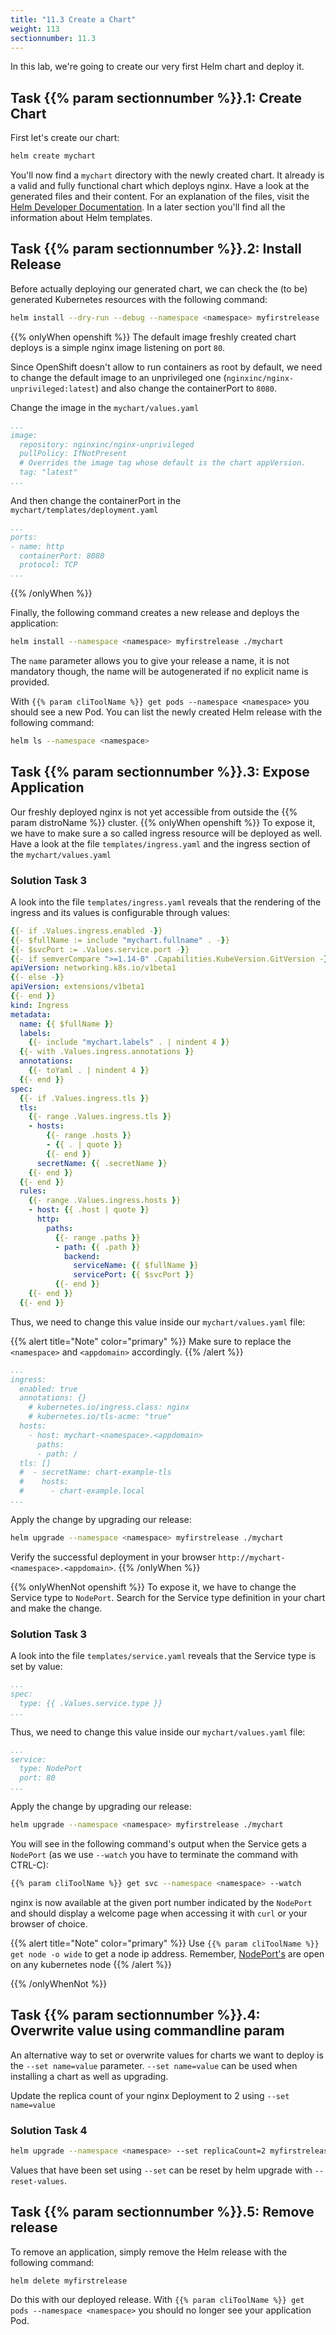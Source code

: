 ```yaml
---
title: "11.3 Create a Chart"
weight: 113
sectionnumber: 11.3
---
```


In this lab, we're going to create our very first Helm chart and deploy it.


## Task {{% param sectionnumber %}}.1: Create Chart

First let's create our chart:

```bash
helm create mychart
```

You'll now find a `mychart` directory with the newly created chart. It already is a valid and fully functional chart which deploys nginx. Have a look at the generated files and their content. For an explanation of the files, visit the [Helm Developer Documentation](https://docs.helm.sh/developing_charts/#the-chart-file-structure). In a later section you'll find all the information about Helm templates.


## Task {{% param sectionnumber %}}.2: Install Release

Before actually deploying our generated chart, we can check the (to be) generated Kubernetes resources with the following command:


```bash
helm install --dry-run --debug --namespace <namespace> myfirstrelease ./mychart
```

{{% onlyWhen openshift %}}
The default image freshly created chart deploys is a simple nginx image listening on port `80`.

Since OpenShift doesn't allow to run containers as root by default, we need to change the default image to an unprivileged one (`nginxinc/nginx-unprivileged:latest`) and also change the containerPort to `8080`.

Change the image in the `mychart/values.yaml`

```yaml
...
image:
  repository: nginxinc/nginx-unprivileged
  pullPolicy: IfNotPresent
  # Overrides the image tag whose default is the chart appVersion.
  tag: "latest"
...
```

And then change the containerPort in the `mychart/templates/deployment.yaml`

```yaml
...
ports:
- name: http
  containerPort: 8080
  protocol: TCP
...
```


{{% /onlyWhen %}}


Finally, the following command creates a new release and deploys the application:

```bash
helm install --namespace <namespace> myfirstrelease ./mychart
```

The `name` parameter allows you to give your release a name, it is not mandatory though, the name will be autogenerated if no explicit name is provided.

With `{{% param cliToolName %}} get pods --namespace <namespace>` you should see a new Pod. You can list the newly created Helm release with the following command:

```bash
helm ls --namespace <namespace>
```


## Task {{% param sectionnumber %}}.3: Expose Application

Our freshly deployed nginx is not yet accessible from outside the {{% param distroName %}} cluster.
{{% onlyWhen openshift %}}
To expose it, we have to make sure a so called ingress resource will be deployed as well.
Have a look at the file `templates/ingress.yaml` and the ingress section of the `mychart/values.yaml`


### Solution Task 3

A look into the file `templates/ingress.yaml` reveals that the rendering of the ingress and its values is configurable through values:

```yaml
{{- if .Values.ingress.enabled -}}
{{- $fullName := include "mychart.fullname" . -}}
{{- $svcPort := .Values.service.port -}}
{{- if semverCompare ">=1.14-0" .Capabilities.KubeVersion.GitVersion -}}
apiVersion: networking.k8s.io/v1beta1
{{- else -}}
apiVersion: extensions/v1beta1
{{- end }}
kind: Ingress
metadata:
  name: {{ $fullName }}
  labels:
    {{- include "mychart.labels" . | nindent 4 }}
  {{- with .Values.ingress.annotations }}
  annotations:
    {{- toYaml . | nindent 4 }}
  {{- end }}
spec:
  {{- if .Values.ingress.tls }}
  tls:
    {{- range .Values.ingress.tls }}
    - hosts:
        {{- range .hosts }}
        - {{ . | quote }}
        {{- end }}
      secretName: {{ .secretName }}
    {{- end }}
  {{- end }}
  rules:
    {{- range .Values.ingress.hosts }}
    - host: {{ .host | quote }}
      http:
        paths:
          {{- range .paths }}
          - path: {{ .path }}
            backend:
              serviceName: {{ $fullName }}
              servicePort: {{ $svcPort }}
          {{- end }}
    {{- end }}
  {{- end }}
```

Thus, we need to change this value inside our `mychart/values.yaml` file:

{{% alert title="Note" color="primary" %}}
Make sure to replace the `<namespace>` and `<appdomain>` accordingly.
{{% /alert %}}

```yaml
...
ingress:
  enabled: true
  annotations: {}
    # kubernetes.io/ingress.class: nginx
    # kubernetes.io/tls-acme: "true"
  hosts:
    - host: mychart-<namespace>.<appdomain>
      paths:
      - path: /
  tls: []
  #  - secretName: chart-example-tls
  #    hosts:
  #      - chart-example.local
...
```

Apply the change by upgrading our release:


```bash
helm upgrade --namespace <namespace> myfirstrelease ./mychart
```

Verify the successful deployment in your browser `http://mychart-<namespace>.<appdomain>`.
{{% /onlyWhen %}}

{{% onlyWhenNot openshift %}}
To expose it, we have to change the Service type to `NodePort`.
Search for the Service type definition in your chart and make the change.


### Solution Task 3

A look into the file `templates/service.yaml` reveals that the Service type is set by value:

```yaml
...
spec:
  type: {{ .Values.service.type }}
...
```

Thus, we need to change this value inside our `mychart/values.yaml` file:

```yaml
...
service:
  type: NodePort
  port: 80
...
```

Apply the change by upgrading our release:


```bash
helm upgrade --namespace <namespace> myfirstrelease ./mychart
```

You will see in the following command's output when the Service gets a `NodePort` (as we use `--watch` you have to terminate the command with CTRL-C):

```bash
{{% param cliToolName %}} get svc --namespace <namespace> --watch
```

nginx is now available at the given port number indicated by the `NodePort` and should display a welcome page when accessing it with `curl` or your browser of choice.


{{% alert title="Note" color="primary" %}}
Use `{{% param cliToolName %}} get node -o wide` to get a node ip address. Remember, [NodePort's](https://kubernetes.io/docs/concepts/services-networking/service/#nodeport) are open on any kubernetes node
{{% /alert %}}

{{% /onlyWhenNot %}}


## Task {{% param sectionnumber %}}.4: Overwrite value using commandline param

An alternative way to set or overwrite values for charts we want to deploy is the `--set name=value` parameter. `--set name=value` can be used when installing a chart as well as upgrading.

Update the replica count of your nginx Deployment to 2 using `--set name=value`


### Solution Task 4

```bash
helm upgrade --namespace <namespace> --set replicaCount=2 myfirstrelease ./mychart
```

Values that have been set using `--set` can be reset by helm upgrade with `--reset-values`.


## Task {{% param sectionnumber %}}.5: Remove release

To remove an application, simply remove the Helm release with the following command:

```bash
helm delete myfirstrelease
```

Do this with our deployed release. With `{{% param cliToolName %}} get pods --namespace <namespace>` you should no longer see your application Pod.
